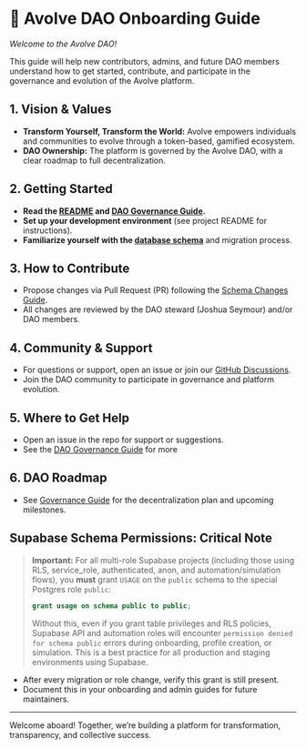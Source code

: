 # 🚀 Avolve DAO Onboarding Guide

_Welcome to the Avolve DAO!_

This guide will help new contributors, admins, and future DAO members understand how to get started, contribute, and participate in the governance and evolution of the Avolve platform.

## 1. Vision & Values
- **Transform Yourself, Transform the World:** Avolve empowers individuals and communities to evolve through a token-based, gamified ecosystem.
- **DAO Ownership:** The platform is governed by the Avolve DAO, with a clear roadmap to full decentralization.

## 2. Getting Started
- **Read the [README](../README.md) and [DAO Governance Guide](./governance.md).**
- **Set up your development environment** (see project README for instructions).
- **Familiarize yourself with the [database schema](../database/schema.md)** and migration process.

## 3. How to Contribute
- Propose changes via Pull Request (PR) following the [Schema Changes Guide](./schema-changes.md).
- All changes are reviewed by the DAO steward (Joshua Seymour) and/or DAO members.

## 4. Community & Support
- For questions or support, open an issue or join our [GitHub Discussions](https://github.com/avolve-dao/avolve.io/discussions).
- Join the DAO community to participate in governance and platform evolution.

## 5. Where to Get Help
- Open an issue in the repo for support or suggestions.
- See the [DAO Governance Guide](./governance.md) for more

## 6. DAO Roadmap
- See [Governance Guide](./governance.md#transition-to-full-dao-governance) for the decentralization plan and upcoming milestones.

## Supabase Schema Permissions: Critical Note

> **Important:** For all multi-role Supabase projects (including those using RLS, service_role, authenticated, anon, and automation/simulation flows), you **must** grant `USAGE` on the `public` schema to the special Postgres role `public`:
>
> ```sql
> grant usage on schema public to public;
> ```
>
> Without this, even if you grant table privileges and RLS policies, Supabase API and automation roles will encounter `permission denied for schema public` errors during onboarding, profile creation, or simulation. This is a best practice for all production and staging environments using Supabase.

- After every migration or role change, verify this grant is still present.
- Document this in your onboarding and admin guides for future maintainers.

---

Welcome aboard! Together, we’re building a platform for transformation, transparency, and collective success.
